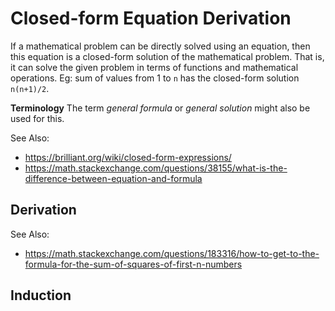 # Closed-form Equation Derivation

If a mathematical problem can be directly solved using an equation, then this equation is a closed-form solution of the mathematical problem.
That is, it can solve the given problem in terms of functions and mathematical operations.
Eg: sum of values from 1 to `n` has the closed-form solution `n(n+1)/2`.

**Terminology**
The term _general formula_ or _general solution_ might also be used for this.

See Also:
- https://brilliant.org/wiki/closed-form-expressions/
- https://math.stackexchange.com/questions/38155/what-is-the-difference-between-equation-and-formula

## Derivation




See Also:
- https://math.stackexchange.com/questions/183316/how-to-get-to-the-formula-for-the-sum-of-squares-of-first-n-numbers

## Induction


